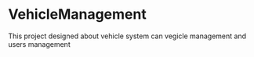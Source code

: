# VehicleManagement
This project designed about vehicle system can vegicle management and users management
